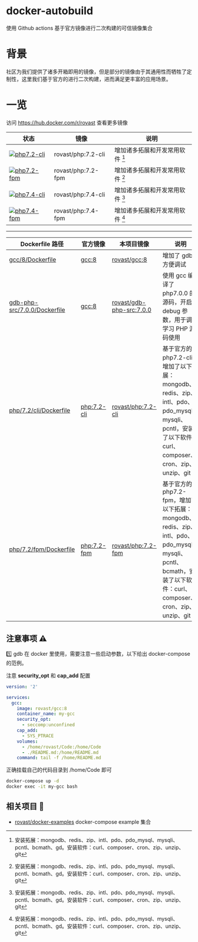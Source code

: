 # docker-autobuild

使用 Github actions 基于官方镜像进行二次构建的可信镜像集合

# 背景

社区为我们提供了诸多开箱即用的镜像，但是部分的镜像由于其通用性而牺牲了定制性，这里我们基于官方的进行二次构建，进而满足更丰富的应用场景。

# 一览

访问 https://hub.docker.com/r/rovast 查看更多镜像

| 状态 | 镜像               | 说明                            |
| ---- | ------------------ | ------------------------------- |
|  [![php7.2-cli](https://github.com/rovast/docker-autobuild/actions/workflows/php7.2-cli.yml/badge.svg)](https://github.com/rovast/docker-autobuild/actions/workflows/php7.2-cli.yml)    | rovast/php:7.2-cli | 增加诸多拓展和开发常用软件 [^1] |
|  [![php7.2-fpm](https://github.com/rovast/docker-autobuild/actions/workflows/php7.2-fpm.yml/badge.svg)](https://github.com/rovast/docker-autobuild/actions/workflows/php7.2-fpm.yml)   | rovast/php:7.2-fpm | 增加诸多拓展和开发常用软件 [^1] |
|  [![php7.4-cli](https://github.com/rovast/docker-autobuild/actions/workflows/php7.4-cli.yml/badge.svg)](https://github.com/rovast/docker-autobuild/actions/workflows/php7.4-cli.yml)    | rovast/php:7.4-cli | 增加诸多拓展和开发常用软件 [^1] |
|  [![php7.4-fpm](https://github.com/rovast/docker-autobuild/actions/workflows/php7.4-fpm.yml/badge.svg)](https://github.com/rovast/docker-autobuild/actions/workflows/php7.4-fpm.yml)   | rovast/php:7.4-fpm | 增加诸多拓展和开发常用软件 [^1] |


[^1]: 安装拓展：mongodb、redis、zip、intl、pdo、pdo_mysql、mysqli、pcntl、bcmath、gd。安装软件：curl、composer、cron、zip、unzip、git


---


| Dockerfile 路径                                              | 官方镜像                                    | 本项目镜像                                                              | 说明                                                                                                                                                           |
| ------------------------------------------------------------ | ------------------------------------------- | ----------------------------------------------------------------------- | -------------------------------------------------------------------------------------------------------------------------------------------------------------- |
| [gcc/8/Dockerfile](gcc/8/Dockerfile)                         | [gcc:8](https://hub.docker.com/_/gcc)       | [rovast/gcc:8](https://hub.docker.com/r/rovast/gcc)                     | 增加了 gdb，方便调试                                                                                                                                           |
| [gdb-php-src/7.0.0/Dockerfile](gdb-php-src/7.0.0/Dockerfile) | [gcc:8](https://hub.docker.com/_/gcc)       | [rovast/gdb-php-src:7.0.0](https://hub.docker.com/r/rovast/gdb-php-src) | 使用 gcc 编译了 php7.0.0 的源码，开启了 debug 参数，用于调试学习 PHP 源码使用                                                                                  |
| [php/7.2/cli/Dockerfile](php/7.2/cli/Dockerfile)             | [php:7.2-cli](https://hub.docker.com/_/php) | [rovast/php:7.2-cli](https://hub.docker.com/r/rovast/php)               | 基于官方的 php7.2-cli，增加了以下拓展：mongodb、redis、zip、intl、pdo、pdo_mysql、mysqli、pcntl，安装了以下软件：curl、composer、cron、zip、unzip、git         |
| [php/7.2/fpm/Dockerfile](php/7.2/fpm/Dockerfile)             | [php:7.2-fpm](https://hub.docker.com/_/php) | [rovast/php:7.2-fpm](https://hub.docker.com/r/rovast/php)               | 基于官方的 php7.2-fpm，增加了以下拓展：mongodb、redis、zip、intl、pdo、pdo_mysql、mysqli、pcntl、bcmath，安装了以下软件：curl、composer、cron、zip、unzip、git |

## 注意事项 :warning:

:one: gdb 在 docker 里使用，需要注意一些启动参数，以下给出 docker-compose 的范例。

注意 **security_opt** 和 **cap_add** 配置

```yaml
version: '2'

services:
  gcc:
    image: rovast/gcc:8
    container_name: my-gcc
    security_opt:
      - seccomp:unconfined
    cap_add:
      - SYS_PTRACE
    volumes:
      - /home/rovast/Code:/home/Code
      - ./README.md:/home/README.md
    command: tail -f /home/README.md
```

正确挂载自己的代码目录到 /home/Code 即可

```bash
docker-compose up -d
docker exec -it my-gcc bash
```

## 相关项目 :link:

- [rovast/docker-examples](https://github.com/rovast/docker-examples) docker-compose example 集合
